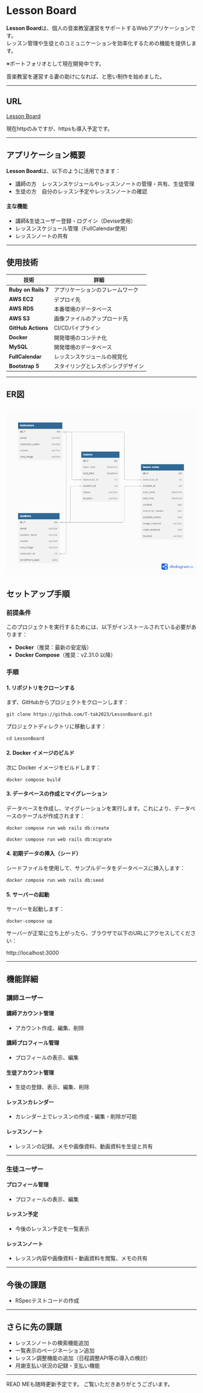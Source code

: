 # Lesson Board
 
**Lesson Board**は、個人の音楽教室運営をサポートするWebアプリケーションです。<br>
レッスン管理や生徒とのコミュニケーションを効率化するための機能を提供します。

 ※ポートフォリオとして現在開発中です。 

音楽教室を運営する妻の助けになれば、と思い制作を始めました。
 
---

## URL

[Lesson Board](http://54.92.39.204/)

現在httpのみですが、httpsも導入予定です。

---

## アプリケーション概要

**Lesson Board**は、以下のように活用できます：

- 講師の方　レッスンスケジュールやレッスンノートの管理・共有、生徒管理  
- 生徒の方　自分のレッスン予定やレッスンノートの確認

#### 主な機能

- 講師&生徒ユーザー登録・ログイン（Devise使用）
- レッスンスケジュール管理（FullCalendar使用）
- レッスンノートの共有

---

## 使用技術

| 技術               | 詳細                                |
|--------------------|-------------------------------------|
| **Ruby on Rails 7** | アプリケーションのフレームワーク |
| **AWS EC2**         | デプロイ先     |
| **AWS RDS**         | 本番環境のデータベース              |
| **AWS S3**          | 画像ファイルのアップロード先          |
| **GitHub Actions**  | CI/CDパイプライン                  |
| **Docker**          | 開発環境のコンテナ化                |
| **MySQL**           | 開発環境のデータベース              |
| **FullCalendar**    | レッスンスケジュールの視覚化         |
| **Bootstrap 5**     | スタイリングとレスポンシブデザイン   |

---
## ER図
![ER Diagram](er_diagram.png)
---

## セットアップ手順

### 前提条件

このプロジェクトを実行するためには、以下がインストールされている必要があります：

- **Docker**（推奨：最新の安定版）
- **Docker Compose**（推奨：v2.31.0 以降）

### 手順

#### **1. リポジトリをクローンする**

まず、GitHubからプロジェクトをクローンします：

```
git clone https://github.com/T-tak2023/LessonBoard.git
```
プロジェクトディレクトリに移動します：
```
cd LessonBoard
```

#### **2. Docker イメージのビルド**

次に Docker イメージをビルドします：
```
docker compose build  
```
#### **3. データベースの作成とマイグレーション**

データベースを作成し、マイグレーションを実行します。これにより、データベースのテーブルが作成されます：
```
docker compose run web rails db:create
```
```
docker compose run web rails db:migrate  
```
#### **4. 初期データの挿入（シード）**

シードファイルを使用して、サンプルデータをデータベースに挿入します：
```
docker compose run web rails db:seed  
```
#### **5. サーバーの起動**

サーバーを起動します：
```
docker-compose up  
```
サーバーが正常に立ち上がったら、ブラウザで以下のURLにアクセスしてください：

http://localhost:3000  


---

## 機能詳細

### 講師ユーザー

#### 講師アカウント管理
- アカウント作成、編集、削除

#### 講師プロフィール管理
- プロフィールの表示、編集

#### 生徒アカウント管理
- 生徒の登録、表示、編集、削除

#### レッスンカレンダー
- カレンダー上でレッスンの作成・編集・削除が可能

#### レッスンノート
- レッスンの記録。メモや画像資料、動画資料を生徒と共有

---

### 生徒ユーザー

#### プロフィール管理
- プロフィールの表示、編集

#### レッスン予定
- 今後のレッスン予定を一覧表示

#### レッスンノート
- レッスン内容や画像資料・動画資料を閲覧、メモの共有

---

## 今後の課題

- RSpecテストコードの作成

---

## さらに先の課題

- レッスンノートの検索機能追加
- 一覧表示のページネーション追加
- レッスン調整機能の追加（日程調整API等の導入の検討）
- 月謝支払い状況の記録・支払い機能

---

READ MEも随時更新予定です。
ご覧いただきありがとうございます。
